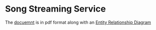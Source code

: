 # Song Streaming Service

The [docuemnt](document.pdf) is in pdf format along with an [Entity Relationship Diagram](erd.png)
